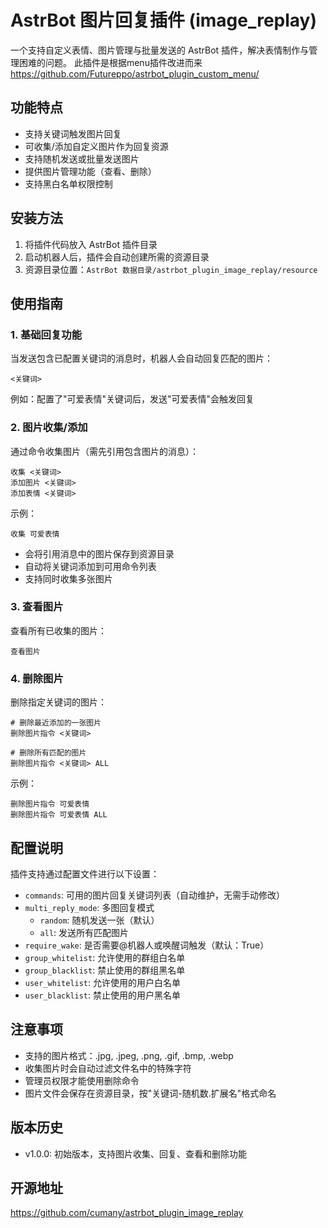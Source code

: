 # AstrBot 图片回复插件 (image_replay)

一个支持自定义表情、图片管理与批量发送的 AstrBot 插件，解决表情制作与管理困难的问题。
此插件是根据menu插件改进而来
https://github.com/Futureppo/astrbot_plugin_custom_menu/
## 功能特点

- 支持关键词触发图片回复
- 可收集/添加自定义图片作为回复资源
- 支持随机发送或批量发送图片
- 提供图片管理功能（查看、删除）
- 支持黑白名单权限控制

## 安装方法

1. 将插件代码放入 AstrBot 插件目录
2. 启动机器人后，插件会自动创建所需的资源目录
3. 资源目录位置：`AstrBot 数据目录/astrbot_plugin_image_replay/resource`

## 使用指南

### 1. 基础回复功能

当发送包含已配置关键词的消息时，机器人会自动回复匹配的图片：
```
<关键词>
```
例如：配置了"可爱表情"关键词后，发送"可爱表情"会触发回复

### 2. 图片收集/添加

通过命令收集图片（需先引用包含图片的消息）：
```
收集 <关键词>
添加图片 <关键词>
添加表情 <关键词>
```
示例：
```
收集 可爱表情
```
- 会将引用消息中的图片保存到资源目录
- 自动将关键词添加到可用命令列表
- 支持同时收集多张图片

### 3. 查看图片

查看所有已收集的图片：
```
查看图片
```

### 4. 删除图片

删除指定关键词的图片：
```
# 删除最近添加的一张图片
删除图片指令 <关键词>

# 删除所有匹配的图片
删除图片指令 <关键词> ALL
```
示例：
```
删除图片指令 可爱表情
删除图片指令 可爱表情 ALL
```

## 配置说明

插件支持通过配置文件进行以下设置：

- `commands`: 可用的图片回复关键词列表（自动维护，无需手动修改）
- `multi_reply_mode`: 多图回复模式
  - `random`: 随机发送一张（默认）
  - `all`: 发送所有匹配图片
- `require_wake`: 是否需要@机器人或唤醒词触发（默认：True）
- `group_whitelist`: 允许使用的群组白名单
- `group_blacklist`: 禁止使用的群组黑名单
- `user_whitelist`: 允许使用的用户白名单
- `user_blacklist`: 禁止使用的用户黑名单

## 注意事项

- 支持的图片格式：.jpg, .jpeg, .png, .gif, .bmp, .webp
- 收集图片时会自动过滤文件名中的特殊字符
- 管理员权限才能使用删除命令
- 图片文件会保存在资源目录，按"关键词-随机数.扩展名"格式命名

## 版本历史

- v1.0.0: 初始版本，支持图片收集、回复、查看和删除功能

## 开源地址

https://github.com/cumany/astrbot_plugin_image_replay

